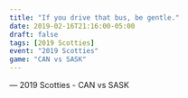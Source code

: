```yaml
---
title: "If you drive that bus, be gentle."
date: 2019-02-16T21:16:00-05:00
draft: false
tags: [2019 Scotties]
event: "2019 Scotties"
game: "CAN vs SASK"
---
```

— 2019 Scotties - CAN vs SASK
<!--more--> 